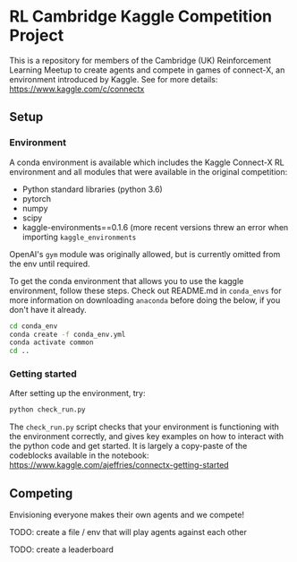 # RL Cambridge Kaggle Competition Project

This is a repository for members of the Cambridge (UK) Reinforcement Learning Meetup to create agents and compete in games of connect-X, an environment introduced by Kaggle. See for more details: https://www.kaggle.com/c/connectx

## Setup

### Environment

A conda environment is available which includes the Kaggle Connect-X RL environment and all modules that were available in the original competition:
- Python standard libraries (python 3.6)
- pytorch
- numpy
- scipy
- kaggle-environments==0.1.6 (more recent versions threw an error when importing `kaggle_environments`

OpenAI's `gym` module was originally allowed, but is currently omitted from the env until required. 

To get the conda environment that allows you to use the kaggle environment, follow these steps. Check out README.md in `conda_envs` for more information on downloading `anaconda` before doing the below, if you don't have it already.

```bash
cd conda_env
conda create -f conda_env.yml
conda activate common
cd ..
```

### Getting started

After setting up the environment, try:
```bash
python check_run.py
```

The `check_run.py` script checks that your environment is functioning with the environment correctly, and gives key examples on how to interact with the python code and get started. It is largely a copy-paste of the codeblocks available in the notebook: https://www.kaggle.com/ajeffries/connectx-getting-started

## Competing

Envisioning everyone makes their own agents and we compete!

TODO: create a file / env that will play agents against each other

TODO: create a leaderboard

